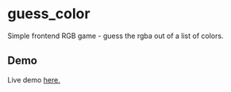 # guess_color
Simple frontend RGB game - guess the rgba out of a list of colors. 

## Demo
Live demo [here.](http://www.elainealasagas.com/guess_color/rgb_game.html)
